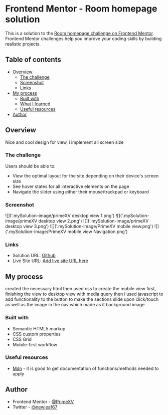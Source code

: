 # Frontend Mentor - Room homepage solution

This is a solution to the [Room homepage challenge on Frontend Mentor](https://www.frontendmentor.io/challenges/room-homepage-BtdBY_ENq). Frontend Mentor challenges help you improve your coding skills by building realistic projects.

## Table of contents

- [Overview](#overview)
  - [The challenge](#the-challenge)
  - [Screenshot](#screenshot)
  - [Links](#links)
- [My process](#my-process)
  - [Built with](#built-with)
  - [What I learned](#what-i-learned)
  - [Useful resources](#useful-resources)
- [Author](#author)

## Overview

Nice and cool design for view, i implement all screen size

### The challenge

Users should be able to:

- View the optimal layout for the site depending on their device's screen size
- See hover states for all interactive elements on the page
- Navigate the slider using either their mouse/trackpad or keyboard

### Screenshot

![]('.mySolution-image/primeXV desktop view 1.png')
![]('.mySolution-image/primeXV desktop view 2.png')
![]('.mySolution-image/primeXV desktop view 3.png')
![]('.mySolution-image/PrimeXV mobile view.png')
![]('.mySolution-image/PrimeXV mobile view Navigation.png')

### Links

- Solution URL: [Github](https://github.com/PrimeXV/PrimeXV-roomPage-website)
- Live Site URL: [Add live site URL here](https://your-live-site-url.com)

## My process

created the necessary html
then used css to create the mobile view first, finishing the view to desktop view with media query
then i used javascript to add functionality to the button to make the sections slide upon click/touch as well as the image in the nav which made as it background image

### Built with

- Semantic HTML5 markup
- CSS custom properties
- CSS Grid
- Mobile-first workflow

### Useful resources

- [Mdn](https://www.mdn.com) - it is good to get documentation of functions/methods needed to apply

## Author

- Frontend Mentor - [@PrimeXV](https://www.frontendmentor.io/profile/PrimeXV)
- Twitter - [@newleaf67](https://www.twitter.com/newleaf67)
